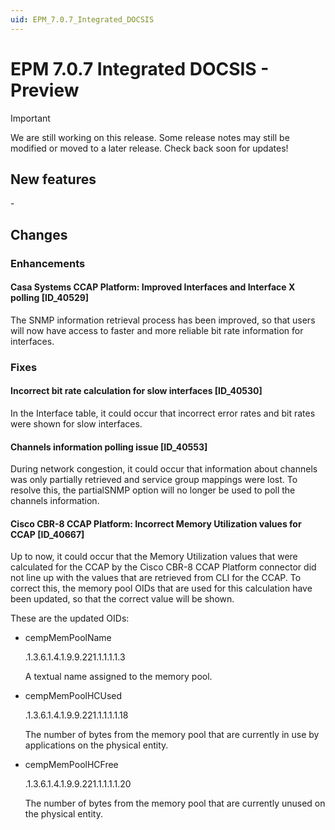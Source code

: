 ```yaml
---
uid: EPM_7.0.7_Integrated_DOCSIS
---
```


# EPM 7.0.7 Integrated DOCSIS - Preview

> [!IMPORTANT]
> We are still working on this release. Some release notes may still be modified or moved to a later release. Check back soon for updates!

## New features

\-

## Changes

### Enhancements

#### Casa Systems CCAP Platform: Improved Interfaces and Interface X polling [ID_40529]

The SNMP information retrieval process has been improved, so that users will now have access to faster and more reliable bit rate information for interfaces.

### Fixes

#### Incorrect bit rate calculation for slow interfaces [ID_40530]

In the Interface table, it could occur that incorrect error rates and bit rates were shown for slow interfaces.

#### Channels information polling issue [ID_40553]

During network congestion, it could occur that information about channels was only partially retrieved and service group mappings were lost. To resolve this, the partialSNMP option will no longer be used to poll the channels information.

#### Cisco CBR-8 CCAP Platform: Incorrect Memory Utilization values for CCAP [ID_40667]

Up to now, it could occur that the Memory Utilization values that were calculated for the CCAP by the Cisco CBR-8 CCAP Platform connector did not line up with the values that are retrieved from CLI for the CCAP. To correct this, the memory pool OIDs that are used for this calculation have been updated, so that the correct value will be shown.

These are the updated OIDs:

- cempMemPoolName 

  .1.3.6.1.4.1.9.9.221.1.1.1.1.3

  A textual name assigned to the memory pool.

- cempMemPoolHCUsed

  .1.3.6.1.4.1.9.9.221.1.1.1.1.18

  The number of bytes from the memory pool that are currently in use by applications on the physical entity. 

- cempMemPoolHCFree 

  .1.3.6.1.4.1.9.9.221.1.1.1.1.20

  The number of bytes from the memory pool that are currently unused on the physical entity.
